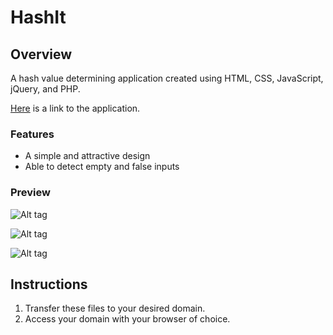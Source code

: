 # HashIt
## Overview
A hash value determining application created using HTML, CSS, JavaScript, jQuery, and PHP.

<a href="http://davidtranscend.com/portfolio/HashIt/" target="_blank">Here</a> is a link to the application.

### Features
* A simple and attractive design
* Able to detect empty and false inputs

### Preview
![Alt tag](https://raw.github.com/davidlamt/PreviewImages/master/HashIt/preview1-image.png)

![Alt tag](https://raw.github.com/davidlamt/PreviewImages/master/HashIt/preview2-image.png)

![Alt tag](https://raw.github.com/davidlamt/PreviewImages/master/HashIt/preview3-image.png)

## Instructions
1. Transfer these files to your desired domain.
2. Access your domain with your browser of choice.
